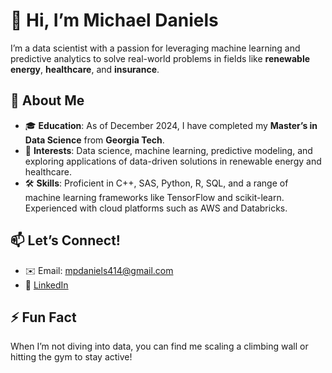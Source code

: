 # 👋 Hi, I’m Michael Daniels

I’m a data scientist with a passion for leveraging machine learning and predictive analytics to solve real-world problems in fields like **renewable energy**, **healthcare**, and **insurance**.

## 🌟 About Me
- 🎓 **Education**: As of December 2024, I have completed my **Master’s in Data Science** from **Georgia Tech**.
- 👀 **Interests**: Data science, machine learning, predictive modeling, and exploring applications of data-driven solutions in renewable energy and healthcare.
- 🛠️ **Skills**: Proficient in C++, SAS, Python, R, SQL, and a range of machine learning frameworks like TensorFlow and scikit-learn. Experienced with cloud platforms such as AWS and Databricks.

## 📫 Let’s Connect!
- ✉️ Email: [mpdaniels414@gmail.com](mailto:mpdaniels414@gmail.com)  
- 💼 [LinkedIn](https://www.linkedin.com/in/michaelpedersendaniels/)

## ⚡ Fun Fact
When I’m not diving into data, you can find me scaling a climbing wall or hitting the gym to stay active!

<!---
mpdaniels414/mpdaniels414 is a ✨ special ✨ repository because its `README.md` (this file) appears on your GitHub profile.
You can click the Preview link to take a look at your changes.
--->
